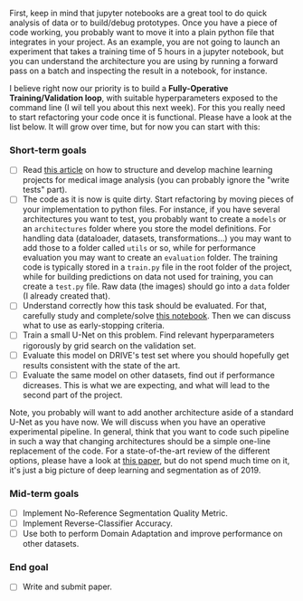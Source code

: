 First, keep in mind that jupyter notebooks are a great tool to do quick analysis of data or to build/debug prototypes. Once you have a piece of code working, you probably want to move it into a plain python file that integrates in your project. As an example, you are not going to launch an experiment that takes a training time of 5 hours in a jupyter notebook, but you can understand the architecture you are using by running a forward pass on a batch and inspecting the result in a notebook, for instance.

I believe right now our priority is to build a **Fully-Operative Training/Validation loop**, with suitable hyperparameters exposed to the command line (I wil tell you about this next week). For this you really need to start refactoring your code once it is functional. Please have a look at the list below. It will grow over time, but for now you can start with this:

### Short-term goals
- [ ] Read [this article](https://medium.com/miccai-educational-initiative/project-roadmap-for-the-medical-imaging-student-working-with-deep-learning-351add6066cf) on how to structure and develop machine learning projects for medical image analysis (you can probably ignore the "write tests" part).
- [ ] The code as it is now is quite dirty. Start refactoring by moving pieces of your implementation to python files. For instance, if you have several architectures you want to test, you probably want to create a `models` or an `architectures` folder where you store the model definitions. For handling data (dataloader, datasets, transformations...) you may want to add those to a folder called `utils` or so, while for performance evaluation you may want to create an `evaluation` folder. The training code is typically stored in a `train.py` file in the root folder of the project, while for building predictions on data not used for training, you can create a `test.py` file. Raw data (the images) should go into a `data` folder (I already created that).
- [ ] Understand correctly how this task should be evaluated. For that, carefully study and complete/solve [this notebook](nbs/evaluation.ipynb). Then we can discuss what to use as early-stopping criteria.
- [ ] Train a small U-Net on this problem. Find relevant hyperparameters rigorously by grid search on the validation set. 
- [ ] Evaluate this model on DRIVE's test set where you should hopefully get results consistent with the state of the art.
- [ ] Evaluate the same model on other datasets, find out if performance dicreases. This is what we are expecting, and what will lead to the second part of the project.

Note, you probably will want to add another architecture aside of a standard U-Net as you have now. We will discuss when you have an operative experimental pipeline. In general, think that you want to code such pipeline in such a way that changing architectures should be a simple one-line replacement of the code. For a state-of-the-art review of the different options, please have a look at [this paper](https://arxiv.org/abs/1910.07655), but do not spend much time on it, it's just a big picture of deep learning and segmentation as of 2019.

### Mid-term goals
- [ ] Implement No-Reference Segmentation Quality Metric.
- [ ] Implement Reverse-Classifier Accuracy.
- [ ] Use both to perform Domain Adaptation and improve performance on other datasets.

### End goal
- [ ]  Write and submit paper.


